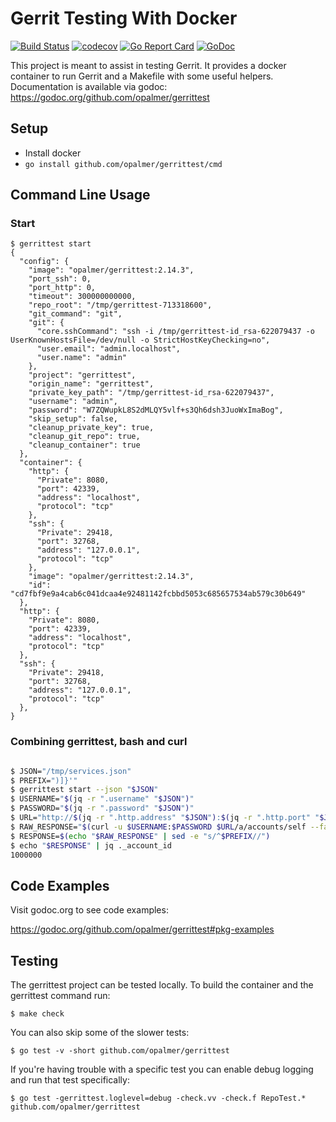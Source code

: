 # Gerrit Testing With Docker

[![Build Status](https://travis-ci.org/opalmer/gerrittest.svg?branch=master)](https://travis-ci.org/opalmer/gerrittest)
[![codecov](https://codecov.io/gh/opalmer/gerrittest/branch/master/graph/badge.svg)](https://codecov.io/gh/opalmer/gerrittest)
[![Go Report Card](https://goreportcard.com/badge/github.com/opalmer/gerrittest)](https://goreportcard.com/report/github.com/opalmer/gerrittest)
[![GoDoc](https://godoc.org/github.com/opalmer/gerrittest?status.svg)](https://godoc.org/github.com/opalmer/gerrittest)

This project is meant to assist in testing Gerrit. It provides a docker
container to run Gerrit and a Makefile with some useful helpers. Documentation 
is available via godoc: https://godoc.org/github.com/opalmer/gerrittest

## Setup

* Install docker
* `go install github.com/opalmer/gerrittest/cmd`

## Command Line Usage
### Start

```
$ gerrittest start
{
  "config": {
    "image": "opalmer/gerrittest:2.14.3",
    "port_ssh": 0,
    "port_http": 0,
    "timeout": 300000000000,
    "repo_root": "/tmp/gerrittest-713318600",
    "git_command": "git",
    "git": {
      "core.sshCommand": "ssh -i /tmp/gerrittest-id_rsa-622079437 -o UserKnownHostsFile=/dev/null -o StrictHostKeyChecking=no",
      "user.email": "admin.localhost",
      "user.name": "admin"
    },
    "project": "gerrittest",
    "origin_name": "gerrittest",
    "private_key_path": "/tmp/gerrittest-id_rsa-622079437",
    "username": "admin",
    "password": "W7ZQWupkL8S2dMLQY5vlf+s3Qh6dsh3JuoWxImaBog",
    "skip_setup": false,
    "cleanup_private_key": true,
    "cleanup_git_repo": true,
    "cleanup_container": true
  },
  "container": {
    "http": {
      "Private": 8080,
      "port": 42339,
      "address": "localhost",
      "protocol": "tcp"
    },
    "ssh": {
      "Private": 29418,
      "port": 32768,
      "address": "127.0.0.1",
      "protocol": "tcp"
    },
    "image": "opalmer/gerrittest:2.14.3",
    "id": "cd7fbf9e9a4cab6c041dcaa4e92481142fcbbd5053c685657534ab579c30b649"
  },
  "http": {
    "Private": 8080,
    "port": 42339,
    "address": "localhost",
    "protocol": "tcp"
  },
  "ssh": {
    "Private": 29418,
    "port": 32768,
    "address": "127.0.0.1",
    "protocol": "tcp"
  },
}

```

### Combining gerrittest, bash and curl

```bash

$ JSON="/tmp/services.json"
$ PREFIX=")]}'"
$ gerrittest start --json "$JSON"
$ USERNAME="$(jq -r ".username" "$JSON")"
$ PASSWORD="$(jq -r ".password" "$JSON")"
$ URL="http://$(jq -r ".http.address" "$JSON"):$(jq -r ".http.port" "$JSON")"
$ RAW_RESPONSE="$(curl -u $USERNAME:$PASSWORD $URL/a/accounts/self --fail --silent)"
$ RESPONSE=$(echo "$RAW_RESPONSE" | sed -e "s/^$PREFIX//")
$ echo "$RESPONSE" | jq ._account_id
1000000
```

## Code Examples

Visit godoc.org to see code examples:

https://godoc.org/github.com/opalmer/gerrittest#pkg-examples

## Testing

The gerrittest project can be tested locally. To build the container and
the gerrittest command run:

```
$ make check
```

You can also skip some of the slower tests:

```
$ go test -v -short github.com/opalmer/gerrittest
```

If you're having trouble with a specific test you can enable debug 
logging and run that test specifically:

```
$ go test -gerrittest.loglevel=debug -check.vv -check.f RepoTest.* github.com/opalmer/gerrittest
```

